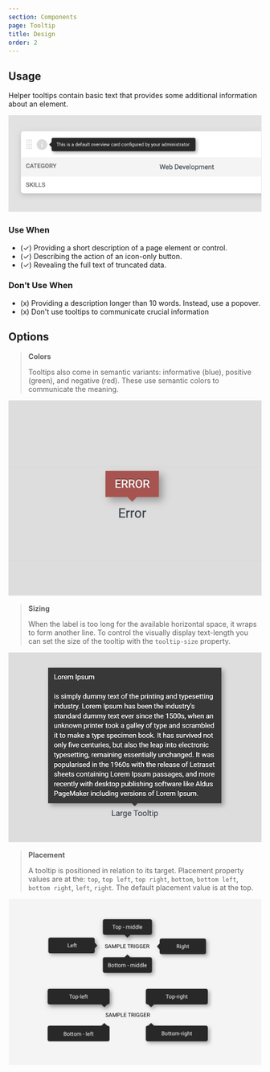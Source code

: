 ```yaml
---
section: Components
page: Tooltip
title: Design
order: 2
---
```


## Usage

<novo-grid columns="2" align="start" gap="2rem">
<div>

Helper tooltips contain basic text that provides some additional information about an element.

</div>

<img src="assets/images/TooltipOverview.png"/>

<div>

### Use When

- (✓) Providing a short description of a page element or control.
- (✓) Describing the action of an icon-only button.
- (✓) Revealing the full text of truncated data.

</div>
<div>

### Don′t Use When

- (x) Providing a description longer than 10 words. Instead, use a popover.
- (x) Don't use tooltips to communicate crucial information

</div>
</novo-grid>

## Options

<novo-grid columns="2" align="start" gap="2rem">

> **Colors**
>
> Tooltips also come in semantic variants: informative (blue), positive (green), and negative (red). These use semantic colors to communicate the meaning.

![Tooltip Colors](assets/images/TooltipColor.png)

> **Sizing**
>
> When the label is too long for the available horizontal space, it wraps to form another line. To control the visually display text-length you can set the size of the tooltip with the `tooltip-size` property.

![Tooltip Size](assets/images/TooltipSize.png)

> **Placement**
>
> A tooltip is positioned in relation to its target. Placement property values are at the: `top`, `top left`, `top right`, `bottom`, `bottom left`, `bottom right`, `left`, `right`. The default placement value is at the top.

![Tooltip Placement](assets/images/TooltipPosition.png)

</novo-grid>


